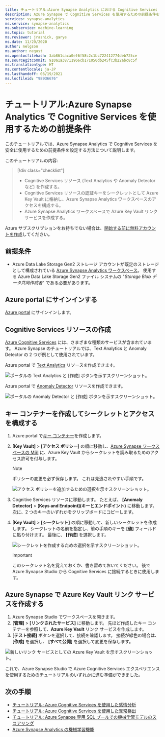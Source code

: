 ```yaml
---
title: チュートリアル:Azure Synapse Analytics における Cognitive Services の前提条件
description: Azure Synapse で Cognitive Services を使用するための前提条件を構成する方法について説明します。
services: synapse-analytics
ms.service: synapse-analytics
ms.subservice: machine-learning
ms.topic: tutorial
ms.reviewer: jrasnick, garye
ms.date: 11/20/2020
author: nelgson
ms.author: negust
ms.openlocfilehash: 3ab861caca0ef6f58c2c1bc722412774deb725ce
ms.sourcegitcommit: 910a1a38711966cb171050db245fc3b22abc8c5f
ms.translationtype: HT
ms.contentlocale: ja-JP
ms.lasthandoff: 03/19/2021
ms.locfileid: "98936676"
---
```

# <a name="tutorial-prerequisites-for-using-cognitive-services-in-azure-synapse-analytics"></a>チュートリアル:Azure Synapse Analytics で Cognitive Services を使用するための前提条件

このチュートリアルでは、Azure Synapse Analytics で Cognitive Services を安全に使用するための前提条件を設定する方法について説明します。

このチュートリアルの内容:
> [!div class="checklist"]
> - Cognitive Services リソース (Text Analytics や Anomaly Detector など) を作成する。
> - Cognitive Services リソースの認証キーをシークレットとして Azure Key Vault に格納し、Azure Synapse Analytics ワークスペースのアクセスを構成する。
> - Azure Synapse Analytics ワークスペースで Azure Key Vault リンク サービスを作成する。

Azure サブスクリプションをお持ちでない場合は、[開始する前に無料アカウントを作成](https://azure.microsoft.com/free/)してください。

## <a name="prerequisites"></a>前提条件

- Azure Data Lake Storage Gen2 ストレージ アカウントが既定のストレージとして構成されている [Azure Synapse Analytics ワークスペース](../get-started-create-workspace.md)。 使用する Azure Data Lake Storage Gen2 ファイル システムの "*Storage Blob データ共同作成者*" である必要があります。

## <a name="sign-in-to-the-azure-portal"></a>Azure portal にサインインする

[Azure portal](https://portal.azure.com/) にサインインします。

## <a name="create-a-cognitive-services-resource"></a>Cognitive Services リソースの作成

[Azure Cognitive Services](../../cognitive-services/index.yml) には、さまざまな種類のサービスが含まれています。 Azure Synapse のチュートリアルでは、Text Analytics と Anomaly Detector の 2 つが例として使用されています。

Azure portal で [Text Analytics](https://ms.portal.azure.com/#create/Microsoft.CognitiveServicesTextAnalytics) リソースを作成できます。

![ポータルの Text Analytics と [作成] ボタンを示すスクリーンショット。](media/tutorial-configure-cognitive-services/tutorial-configure-cognitive-services-00b.png)

Azure portal で [Anomaly Detector](https://ms.portal.azure.com/#create/Microsoft.CognitiveServicesTextAnalytics) リソースを作成できます。

![ポータルの Anomaly Detector と [作成] ボタンを示すスクリーンショット。](media/tutorial-configure-cognitive-services/tutorial-configure-cognitive-services-00a.png)

## <a name="create-a-key-vault-and-configure-secrets-and-access"></a>キー コンテナーを作成してシークレットとアクセスを構成する

1. Azure portal で[キー コンテナー](https://ms.portal.azure.com/#create/Microsoft.KeyVault)を作成します。
2. **[Key Vault]**  >  **[アクセス ポリシー]** の順に移動し、[Azure Synapse ワークスペースの MSI](../security/synapse-workspace-managed-identity.md) に、Azure Key Vault からシークレットを読み取るためのアクセス許可を付与します。

   > [!NOTE]
   > ポリシーの変更を必ず保存します。 これは見逃されやすい手順です。

   ![アクセス ポリシーを追加するための選択を示すスクリーンショット。](media/tutorial-configure-cognitive-services/tutorial-configure-cognitive-services-00c.png)

3. Cognitive Services リソースに移動します。 たとえば、 **[Anomaly Detector]**  >  **[Keys and Endpoint]\(キーとエンドポイント\)** に移動します。 次に、2 つのキーのいずれかをクリップボードにコピーします。

4. **[Key Vault]**  >  **[シークレット]** の順に移動して、新しいシークレットを作成します。 シークレットの名前を指定し、前の手順のキーを **[値]** フィールドに貼り付けます。 最後に、 **[作成]** を選択します。

   ![シークレットを作成するための選択を示すスクリーンショット。](media/tutorial-configure-cognitive-services/tutorial-configure-cognitive-services-00d.png)

   > [!IMPORTANT]
   > このシークレット名を覚えておくか、書き留めておいてください。 後で Azure Synapse Studio から Cognitive Services に接続するときに使用します。

## <a name="create-an-azure-key-vault-linked-service-in-azure-synapse"></a>Azure Synapse で Azure Key Vault リンク サービスを作成する

1. Azure Synapse Studio でワークスペースを開きます。 
2. **[管理]**  >  **[リンクされたサービス]** に移動します。 先ほど作成したキー コンテナーを参照して、**Azure Key Vault** リンク サービスを作成します。 
3. **[テスト接続]** ボタンを選択して、接続を確認します。 接続が緑色の場合は、 **[作成]** を選択し、 **[すべて公開]** を選択して変更を保存します。

![新しいリンク サービスとしての Azure Key Vault を示すスクリーンショット。](media/tutorial-configure-cognitive-services/tutorial-configure-cognitive-services-00e.png)

これで、Azure Synapse Studio で Azure Cognitive Services エクスペリエンスを使用するためのチュートリアルのいずれかに進む準備ができました。

## <a name="next-steps"></a>次の手順

- [チュートリアル: Azure Cognitive Services を使用した感情分析](tutorial-cognitive-services-sentiment.md)
- [チュートリアル: Azure Cognitive Services を使用した異常検出](tutorial-cognitive-services-sentiment.md)
- [チュートリアル: Azure Synapse 専用 SQL プールでの機械学習モデルのスコアリング](tutorial-sql-pool-model-scoring-wizard.md)
- [Azure Synapse Analytics の機械学習機能](what-is-machine-learning.md)